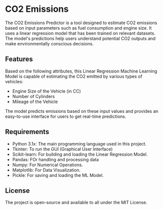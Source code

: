 # CO2 Emissions
The CO2 Emissions Predictor is a tool designed to estimate CO2 emissions based on input parameters such as fuel consumption and engine size. It uses a linear regression model that has been trained on relevant datasets. The model's predictions help users understand potential CO2 outputs and make environmentally conscious decisions.

## Features
Based on the following attributes, this Linear Regression Machine Learning Model is capable of estimating the CO2 emitted by various types of vehicles:
- Engine Size of the Vehicle (in CC)
- Number of Cylinders
- Mileage of the Vehicle
  
The model predicts emissions based on these input values and provides an easy-to-use interface for users to get real-time predictions.

## Requirements
- Python 3.1x: The main programming language used in this project.
- Tkinter: To run the GUI (Graphical User Interface)
- Scikit-learn: For building and loading the Linear Regression Model.
- Pandas: FOr handling and processing data
- Numpy: For Numerical Operations. 
- Matplotlib: For Data Visualization.
- Pickle: For saving and loading the ML Model.

## License
The project is open-source and available to all under the MIT License.

